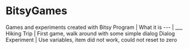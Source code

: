 # BitsyGames
Games and experiments created with Bitsy
Program | What it is
--- | ___
Hiking Trip | First game, walk around with some simple dialog
Dialog Experiment | Use variables, item did not work, could not reset to zero
